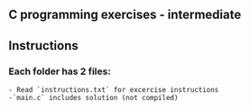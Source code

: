 ## C programming exercises - intermediate    

## Instructions

### Each folder has 2 files:
    - Read `instructions.txt` for excercise instructions
    -`main.c` includes solution (not compiled)

